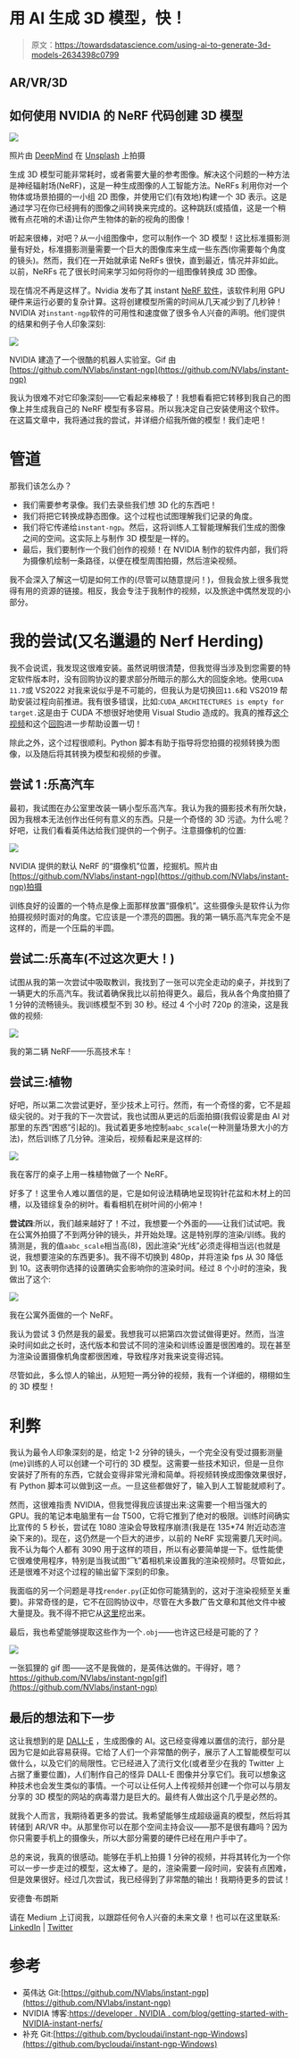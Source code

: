 # 用 AI 生成 3D 模型，快！

> 原文：<https://towardsdatascience.com/using-ai-to-generate-3d-models-2634398c0799>

## AR/VR/3D

## 如何使用 NVIDIA 的 NeRF 代码创建 3D 模型

![](img/b9a17a6059e5c320e955527889e1eabb.png)

照片由 [DeepMind](https://unsplash.com/@deepmind?utm_source=medium&utm_medium=referral) 在 [Unsplash](https://unsplash.com?utm_source=medium&utm_medium=referral) 上拍摄

生成 3D 模型可能非常耗时，或者需要大量的参考图像。解决这个问题的一种方法是神经辐射场(NeRF)，这是一种生成图像的人工智能方法。NeRFs 利用你对一个物体或场景拍摄的一小组 2D 图像，并使用它们(有效地)构建一个 3D 表示。这是通过学习在你已经拥有的图像之间转换来完成的。这种跳跃(或插值，这是一个稍微有点花哨的术语)让你产生物体的新的视角的图像！

听起来很棒，对吧？从一小组图像中，您可以制作一个 3D 模型！这比标准摄影测量有好处，标准摄影测量需要一个巨大的图像库来生成一些东西(你需要每个角度的镜头)。然而，我们在一开始就承诺 NeRFs 很快，直到最近，情况并非如此。以前，NeRFs 花了很长时间来学习如何将你的一组图像转换成 3D 图像。

现在情况不再是这样了。Nvidia 发布了其 instant [NeRF 软件](https://nvlabs.github.io/instant-ngp/assets/mueller2022instant.pdf)，该软件利用 GPU 硬件来运行必要的复杂计算。这将创建模型所需的时间从几天减少到了几秒钟！NVIDIA 对`instant-ngp`软件的可用性和速度做了很多令人兴奋的声明。他们提供的结果和例子令人印象深刻:

![](img/29723439d95531dba843cb73ed503e27.png)

NVIDIA 建造了一个很酷的机器人实验室。Gif 由[https://github.com/NVlabs/instant-ngp](https://github.com/NVlabs/instant-ngp)

我认为很难不对它印象深刻——它看起来棒极了！我想看看把它转移到我自己的图像上并生成我自己的 NeRF 模型有多容易。所以我决定自己安装使用这个软件。在这篇文章中，我将通过我的尝试，并详细介绍我所做的模型！我们走吧！

# 管道

那我们该怎么办？

*   我们需要参考录像。我们去录些我们想 3D 化的东西吧！
*   我们将把它转换成静态图像。这个过程也试图理解我们记录的角度。
*   我们将它传递给`instant-ngp`。然后，这将训练人工智能理解我们生成的图像之间的空间。这实际上与制作 3D 模型是一样的。
*   最后，我们要制作一个我们创作的视频！在 NVIDIA 制作的软件内部，我们将为摄像机绘制一条路径，以便在模型周围拍摄，然后渲染视频。

我不会深入了解这一切是如何工作的(尽管可以随意提问！)，但我会放上很多我觉得有用的资源的链接。相反，我会专注于我制作的视频，以及旅途中偶然发现的小部分。

# 我的尝试(又名邋遢的 Nerf Herding)

我不会说谎，我发现这很难安装。虽然说明很清楚，但我觉得当涉及到您需要的特定软件版本时，没有回购协议的要求部分所暗示的那么大的回旋余地。使用`CUDA 11.7`或 VS2022 对我来说似乎是不可能的，但我认为是切换回`11.6`和 VS2019 帮助安装过程向前推进。我有很多错误，比如:`CUDA_ARCHITECTURES is empty for target.`这是由于 CUDA 不想很好地使用 Visual Studio 造成的。我真的推荐[这个](https://github.com/bycloudai/instant-ngp-Windows) [视频](https://www.youtube.com/watch?v=kq9xlvz73Rg)和这个[回购](https://github.com/bycloudai/instant-ngp-Windows)进一步帮助设置一切！

除此之外，这个过程很顺利。Python 脚本有助于指导将您拍摄的视频转换为图像，以及随后将其转换为模型和视频的步骤。

## **尝试 1** :乐高汽车

最初，我试图在办公室里改装一辆小型乐高汽车。我认为我的摄影技术有所欠缺，因为我根本无法创作出任何有意义的东西。只是一个奇怪的 3D 污迹。为什么呢？好吧，让我们看看英伟达给我们提供的一个例子。注意摄像机的位置:

![](img/98fa9c040b96ff01dd9c256b44068cec.png)

NVIDIA 提供的默认 NeRF 的“摄像机”位置，挖掘机。照片由[https://github.com/NVlabs/instant-ngp](https://github.com/NVlabs/instant-ngp)拍摄

训练良好的设置的一个特点是像上面那样放置“摄像机”。这些摄像头是软件认为你拍摄视频时面对的角度。它应该是一个漂亮的圆圈。我的第一辆乐高汽车完全不是这样的，而是一个压扁的半圆。

## **尝试二:乐高车(不过这次更大！)**

试图从我的第一次尝试中吸取教训，我找到了一张可以完全走动的桌子，并找到了一辆更大的乐高汽车。我试着确保我比以前拍得更久。最后，我从各个角度拍摄了 1 分钟的流畅镜头。我训练模型不到 30 秒。经过 4 个小时 720p 的渲染，这是我做的视频:

![](img/9ca674ebf61e416496404f21d83f2394.png)

我的第二辆 NeRF——乐高技术车！

## **尝试三:植物**

好吧，所以第二次尝试更好，至少技术上可行。然而，有一个奇怪的雾，它不是超级尖锐的。对于我的下一次尝试，我也试图从更远的后面拍摄(我假设雾是由 AI 对那里的东西“困惑”引起的)。我试着更多地控制`aabc_scale`(一种测量场景大小的方法)，然后训练了几分钟。渲染后，视频看起来是这样的:

![](img/cae7c0f6d2f29c6078a92eb4a8da9795.png)

我在客厅的桌子上用一株植物做了一个 NeRF。

好多了！这里令人难以置信的是，它是如何设法精确地呈现钩针花盆和木材上的凹槽，以及错综复杂的树叶。看看相机在树叶间的小俯冲！

**尝试四**:所以，我们越来越好了！不过，我想要一个外面的——让我们试试吧。我在公寓外拍摄了不到两分钟的镜头，并开始处理。这是特别厚的渲染/训练。我的猜测是，我的值`aabc_scale`相当高(8)，因此渲染“光线”必须走得相当远(也就是说，我想要渲染的东西更多)。我不得不切换到 480p，并将渲染 fps 从 30 降低到 10。这表明你选择的设置确实会影响你的渲染时间。经过 8 个小时的渲染，我做出了这个:

![](img/68f7420f2c63d0c72e98e24b8b507893.png)

我在公寓外面做的一个 NeRF。

我认为尝试 3 仍然是我的最爱。我想我可以把第四次尝试做得更好。然而，当渲染时间如此之长时，迭代版本和尝试不同的渲染和训练设置是很困难的。现在甚至为渲染设置摄像机角度都很困难，导致程序对我来说变得迟钝。

尽管如此，多么惊人的输出，从短短一两分钟的视频，我有一个详细的，栩栩如生的 3D 模型！

# 利弊

我认为最令人印象深刻的是，给定 1-2 分钟的镜头，一个完全没有受过摄影测量(me)训练的人可以创建一个可行的 3D 模型。这需要一些技术知识，但是一旦你安装好了所有的东西，它就会变得非常光滑和简单。将视频转换成图像效果很好，有 Python 脚本可以做到这一点。一旦这些都做好了，输入到人工智能就顺利了。

然而，这很难指责 NVIDIA，但我觉得我应该提出来:这需要一个相当强大的 GPU。我的笔记本电脑里有一台 T500，它将它推到了绝对的极限。训练时间确实比宣传的 5 秒长，尝试在 1080 渲染会导致程序崩溃(我是在 135*74 附近动态渲染下来的)。现在，这仍然是一个巨大的进步，以前的 NeRF 实现需要几天时间。我不认为每个人都有 3090 用于这样的项目，所以有必要简单提一下。低性能使它很难使用程序，特别是当我试图“飞”着相机来设置我的渲染视频时。尽管如此，还是很难不对这个过程的输出留下深刻的印象。

我面临的另一个问题是寻找`render.py`(正如你可能猜到的，这对于渲染视频至关重要)。非常奇怪的是，它不在回购协议中，尽管在大多数广告文章和其他文件中被大量提及。我不得不把它从[这里](https://github.com/bycloudai/instant-ngp-Windows)挖出来。

最后，我也希望能够提取这些作为一个`.obj`——也许这已经是可能的了？

![](img/54b90a25a1f2622f229701c038f610ae.png)

一张狐狸的 gif 图——这不是我做的，是英伟达做的。干得好，嗯？https://github.com/NVlabs/instant-ngp[gif](https://github.com/NVlabs/instant-ngp)

## 最后的想法和下一步

这让我想到的是 [DALL-E](https://huggingface.co/spaces/dalle-mini/dalle-mini) ，生成图像的 AI。这已经变得难以置信的流行，部分是因为它是如此容易获得。它给了人们一个非常酷的例子，展示了人工智能模型可以做什么，以及它们的局限性。它已经进入了流行文化(或者至少在我的 Twitter 上占据了重要位置)，人们制作自己的怪异 DALL-E 图像并分享它们。我可以想象这种技术也会发生类似的事情。一个可以让任何人上传视频并创建一个你可以与朋友分享的 3D 模型的网站的病毒潜力是巨大的。最终有人做出这个几乎是必然的。

就我个人而言，我期待着更多的尝试。我希望能够生成超级逼真的模型，然后将其转储到 AR/VR 中。从那里你可以在那个空间主持会议——那不是很有趣吗？因为你只需要手机上的摄像头，所以大部分需要的硬件已经在用户手中了。

总的来说，我真的很感动。能够在手机上拍摄 1 分钟的视频，并将其转化为一个你可以一步一步走过的模型，这太棒了。是的，渲染需要一段时间，安装有点困难，但是效果很好。经过几次尝试，我已经得到了非常酷的输出！我期待更多的尝试！

安德鲁·布朗斯

请在 Medium 上订阅我，以跟踪任何令人兴奋的未来文章！也可以在这里联系: [LinkedIn](https://www.linkedin.com/in/andrew-blance/) | [Twitter](https://twitter.com/andrewblance)

# 参考

*   英伟达 Git:[https://github.com/NVlabs/instant-ngp](https://github.com/NVlabs/instant-ngp)
*   NVIDIA 博客:[https://developer . NVIDIA . com/blog/getting-started-with-NVIDIA-instant-nerfs/](https://developer.nvidia.com/blog/getting-started-with-nvidia-instant-nerfs/)
*   补充 Git:[https://github.com/bycloudai/instant-ngp-Windows](https://github.com/bycloudai/instant-ngp-Windows)